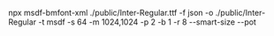 npx msdf-bmfont-xml ./public/Inter-Regular.ttf -f json -o ./public/Inter-Regular -t msdf -s 64  -m 1024,1024 -p 2 -b 1 -r 8  --smart-size --pot

